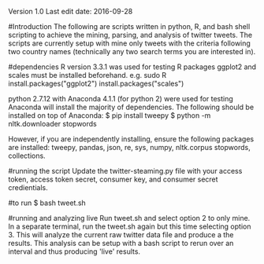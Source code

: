 Version 1.0
Last edit date: 2016-09-28

#Introduction
The following are scripts written in python, R, and bash shell scripting to achieve the mining, parsing, and analysis of twitter tweets. The scripts are currently setup with mine only tweets with the criteria following two country names (technically any two search terms you are interested in).

#dependencies
R version 3.3.1 was used for testing
R packages ggplot2 and scales must be installed beforehand. e.g.
sudo R
install.packages("ggplot2")
install.packages("scales")

python 2.7.12 with Anaconda 4.1.1 (for python 2) were used for testing
Anaconda will install the majority of dependencies. The following should be installed on top of Anaconda:
$ pip install tweepy
$ python -m nltk.downloader stopwords

However, if you are independently installing, ensure the following packages are installed: tweepy, pandas, json, re, sys, numpy, nltk.corpus stopwords, collections.

#running the script
Update the twitter-steaming.py file with your access token, access token secret, consumer key, and consumer secret credientials.

#to run
$ bash tweet.sh

#running and analyzing live
Run tweet.sh and select option 2 to only mine. In a separate terminal, run the tweet.sh again but this time selecting option 3. This will analyze the current raw twitter data file and produce a the results. This analysis can be setup with a bash script to rerun over an interval and thus producing 'live' results.
